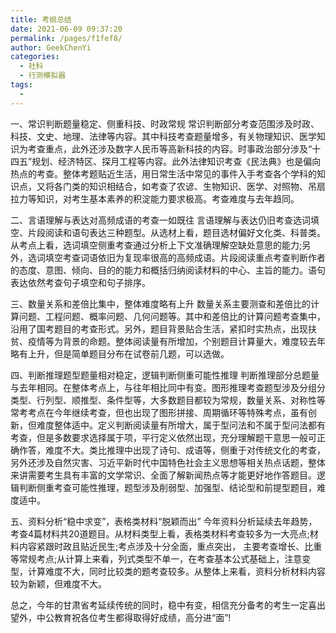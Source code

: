 ```yaml
---
title: 考纲总结
date: 2021-06-09 09:37:20
permalink: /pages/f1fef8/
author: GeekChenYi
categories:
  - 社科
  - 行测模拟器
tags:
  - 
---
```

一、常识判断题量稳定、侧重科技、时政常规
常识判断部分考查范围涉及时政、科技、文史、地理、法律等内容。其中科技考查题量增多，有关物理知识、医学知识为考查重点，此外还涉及数字人民币等高新科技的内容。时事政治部分涉及“十四五”规划、经济特区、探月工程等内容。此外法律知识考查《民法典》也是偏向热点的考查。整体考题贴近生活，用日常生活中常见的事件入手考查各个学科的知识点，又将各门类的知识相结合，如考查了农谚、生物知识、医学、对照物、吊扇拉力等知识，对考生基本素养的积淀能力要求极高。考查难度与去年趋同。

二、言语理解与表达对高频成语的考查一如既往
言语理解与表达仍旧考查选词填空、片段阅读和语句表达三种题型。从选材上看，题目选材偏好文化类、科普类。从考点上看，选词填空侧重考查通过分析上下文准确理解空缺处意思的能力;另外，选词填空考查词语依旧为复现率很高的高频成语。片段阅读重点考查判断作者的态度、意图、倾向、目的的能力和概括归纳阅读材料的中心、主旨的能力。语句表达依然考查句子填空和句子排序。

三、数量关系和差倍比集中，整体难度略有上升
数量关系主要测查和差倍比的计算问题、工程问题、概率问题、几何问题等。其中和差倍比的计算问题考查集中，沿用了国考题目的考查形式。另外，题目背景贴合生活，紧扣时实热点，出现扶贫、疫情等为背景的命题。整体阅读量有所增加，个别题目计算量大，难度较去年略有上升，但是简单题目分布在试卷前几题，可以选做。

四、判断推理题型题量相对稳定，逻辑判断侧重可能性推理
判断推理部分总题量与去年相同。在整体考点上，与往年相比同中有变。图形推理考查题型涉及分组分类型、行列型、顺推型、条件型等，大多数题目都较为常规，数量关系、对称性等常考考点在今年继续考查，但也出现了图形拼接、周期循环等特殊考点，虽有创新，但难度整体适中。定义判断阅读量有所增大，属于型问法和不属于型问法都有考查，但是多数要求选择属于项，平行定义依然出现，充分理解题干意思一般可正确作答，难度不大。类比推理中出现了诗句、成语等，侧重于对传统文化的考查，另外还涉及自然灾害、习近平新时代中国特色社会主义思想等相关热点话题，整体来讲需要考生具有丰富的文学常识、全面了解新闻热点等才能更好地作答题目。逻辑判断侧重考查可能性推理，题型涉及削弱型、加强型、结论型和前提型题目，难度适中。

五、资料分析“稳中求变”，表格类材料“脱颖而出”
今年资料分析延续去年趋势，考查4篇材料共20道题目。从材料类型上看，表格类材料考查较多为一大亮点;材料内容紧跟时政且贴近民生;考点涉及十分全面，重点突出， 主要考查增长、比重等常规考点;从计算上来看，列式类型不单一，在考查基本公式基础上，注意变型，计算难度不大，同时比较类的题考查较多。从整体上来看，资料分析材料内容较为新颖，但难度不大。

总之，今年的甘肃省考延续传统的同时，稳中有变，相信充分备考的考生一定喜出望外，中公教育祝各位考生都得取得好成绩，高分进“面”!